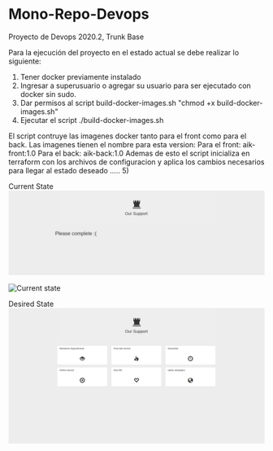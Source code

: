 # Mono-Repo-Devops
Proyecto de Devops 2020.2, Trunk Base

Para la ejecución del proyecto en el estado actual se debe realizar lo siguiente:

1) Tener docker previamente instalado
2) Ingresar a superusuario o agregar su usuario para ser ejecutado con docker sin sudo.
3) Dar permisos al script build-docker-images.sh "chmod +x build-docker-images.sh"
4) Ejecutar el script ./build-docker-images.sh

El script contruye las imagenes docker tanto para el front como para el back.
Las imagenes tienen el nombre para esta version:
Para el front: aik-front:1.0
Para el back: aik-back:1.0
Ademas de esto el script inicializa en terraform con los archivos de configuracion y aplica los cambios necesarios para llegar al estado deseado
.....
5) 

Current State
![Current state](aik-front/images/3.png)

![Current state](aik-fornt/images/2.png)

Desired State
![Desired state](aik-front/images/1.png)
